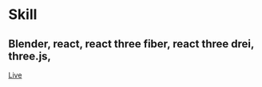 # Skill
## Blender, react, react three fiber, react three drei, three.js, 
[Live](https://skill-kappa.vercel.app/)
